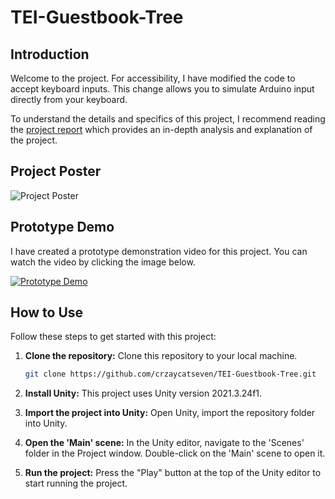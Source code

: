# TEI-Guestbook-Tree

## Introduction

Welcome to the project. For accessibility, I have modified the code to accept keyboard inputs. This change allows you to simulate Arduino input directly from your keyboard.

To understand the details and specifics of this project, I recommend reading the [project report](./COMP3740_Report_Digital_E_Guestbook_with_Tangible_Embodied_Interfaces__An_Interactive_Tree_Visualization_for_Public_Spaces.pdf) which provides an in-depth analysis and explanation of the project.

## Project Poster

![Project Poster](./Poster.jpg)

## Prototype Demo

I have created a prototype demonstration video for this project. You can watch the video by clicking the image below.

[![Prototype Demo](https://img.youtube.com/vi/dYBbu6INx_k/0.jpg)](https://youtu.be/dYBbu6INx_k)

## How to Use

Follow these steps to get started with this project:

1. **Clone the repository:** Clone this repository to your local machine.

    ```bash
    git clone https://github.com/crzaycatseven/TEI-Guestbook-Tree.git
    ```

2. **Install Unity:** This project uses Unity version 2021.3.24f1.

3. **Import the project into Unity:** Open Unity, import the repository folder into Unity.

4. **Open the 'Main' scene:** In the Unity editor, navigate to the 'Scenes' folder in the Project window. Double-click on the 'Main' scene to open it.

5. **Run the project:** Press the "Play" button at the top of the Unity editor to start running the project.


